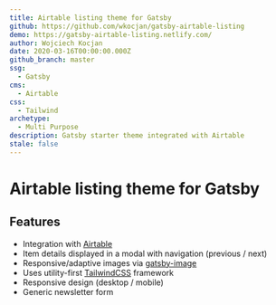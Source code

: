 ```yaml
---
title: Airtable listing theme for Gatsby
github: https://github.com/wkocjan/gatsby-airtable-listing
demo: https://gatsby-airtable-listing.netlify.com/
author: Wojciech Kocjan
date: 2020-03-16T00:00:00.000Z
github_branch: master
ssg:
  - Gatsby
cms:
  - Airtable
css:
  - Tailwind
archetype:
  - Multi Purpose
description: Gatsby starter theme integrated with Airtable
stale: false
---
```


# Airtable listing theme for Gatsby

## Features

- Integration with [Airtable](https://airtable.com/)
- Item details displayed in a modal with navigation (previous / next)
- Responsive/adaptive images via [gatsby-image](https://www.gatsbyjs.org/packages/gatsby-image/)
- Uses utility-first [TailwindCSS](https://tailwindcss.com/) framework
- Responsive design (desktop / mobile)
- Generic newsletter form
